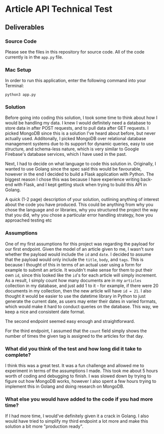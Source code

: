 # Article API Technical Test

## Deliverables

### Source Code
Please see the files in this repository for source code. All of the code currently is in the ```app.py``` file.

### Mac Setup
In order to run this application, enter the following command into your Terminal:

```
python3 app.py
```

### Solution
Before going into coding this solution, I took some time to think about how I would be handling my data. I knew I would definitely need a database to store data in after POST requests, and to pull data after GET requests. I picked MongoDB since this is a solution I've heard about before, but never actually used. Additonally, I picked MongoDB over relational database management systems due to its support for dynamic queries, easy to use structure, and schema-less nature, which is very similar to Google Firebase's database services, which I have used in the past.

Next, I had to decide on what language to code this solution in. Originally, I wanted to use Golang since the spec said this would be favourable, however in the end I decided to build a Flask application with Python. The biggest reason I chose this was because I have experience writing back-end with Flask, and I kept getting stuck when trying to build this API in Golang.




A quick (1-2 page) description of your solution, outlining anything of interest about the code you have produced. 
This could be anything from why you chose the language and or libraries, 
why you structured the project the way that you did, why you chose a particular error handling strategy, 
how you approached testing etc

### Assumptions
One of my first assumptions for this project was regarding the payload for our first endpoint. Given the model of an article given to me, I wasn't sure whether the payload would include the ```id``` and ```date```. I decided to assume that the payload would only include the ```title```, ```body```, and ```tags```. This is because I thought of this in terms of an actual user using a form for example to submit an article. It wouldn't make sense for them to put their own ```id```, since this looked like the ```id```'s for each article will simply increment.
As a result, I simply count how many documents are in my ```articles``` collection in my database, and just add 1 to it - for example, if there were 20 documents in my collection, then the new article will have ```id = 21```. I also thought it would be easier to use the datetime library in Python to just generate the current date, as users may enter their dates in varied formats, which would make it hard to conduct queries on the database. This way, we keep a nice and consistent date format.

The second endpoint seemed easy enough and straightforward.

For the third endpoint, I assumed that the ```count``` field simply shows the number of times the given tag is assigned to the articles for that day.

### What did you think of the test and how long did it take to complete?
I think this was a great test. It was a fun challenge and allowed me to experiment in terms of the assumptions I made. This took me about 5 hours worth of coding and debugging to finish. I was slowed down by trying to figure out how MongoDB works, however I also spent a few hours trying to implement this in Golang and doing research on MongoDB.

### What else you would have added to the code if you had more time?
If I had more time, I would've definitely given it a crack in Golang. I also would have tried to simplify my third endpoint a lot more and make this solution a bit more "production ready".
